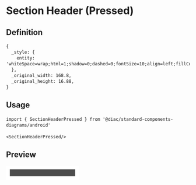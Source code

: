 # Section Header (Pressed)

## Definition

```
{
  _style: { 
    entity: 'whiteSpace=wrap;html=1;shadow=0;dashed=0;fontSize=10;align=left;fillColor=#4D4D4D;strokeColor=#4D4D4D;fontColor=#FFFFFF;',
  },
  _original_width: 168.8,
  _original_height: 16.88,
}
```

## Usage

```
import { SectionHeaderPressed } from '@diac/standard-components-diagrams/android'

<SectionHeaderPressed/>
```

## Preview

<img src="./section-header-pressed.png" width="200"/>
